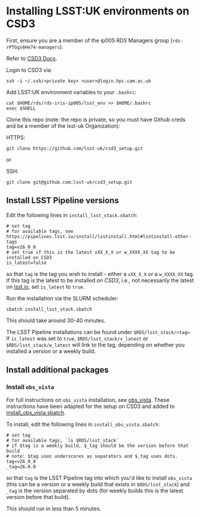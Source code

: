 # Installing LSST:UK environments on CSD3

First, ensure you are a member of the ip005 RDS Managers group (`rds-rPTGgs6He74-managers`).

Refer to [CSD3 Docs](https://docs.hpc.cam.ac.uk/hpc/).

Login to CSD3 via:

```shell
ssh -i ~/.ssh/<private key> <user>@login.hpc.cam.ac.uk
```

Add LSST:UK environment variables to your `.bashrc`:

```shell
cat $HOME/rds/rds-iris-ip005/lsst_env >> $HOME/.bashrc
exec $SHELL
```

Clone this repo (note: the repo is private, so you must have Github creds and be a member of the lsst-uk Organization):

HTTPS:
```shell
git clone https://github.com/lsst-uk/csd3_setup.git
```

or

SSH:
```shell
git clone git@github.com:lsst-uk/csd3_setup.git
```

## Install LSST Pipeline versions

Edit the following lines in `install_lsst_stack.sbatch`:

```shell
# set tag
# for available tags, see https://pipelines.lsst.io/install/lsstinstall.html#lsstinstall-other-tags
tag=v26_0_0
# set true if this is the latest vXX_X_X or w_XXXX_XX tag to be installed on CSD3
is_latest=false
```

so that `tag` is the tag you wish to install - either a `vXX_X_X` or a `w_XXXX_XX` tag. If this tag is the latest to be installed _on CSD3_, i.e., not necessarily the latest on [lsst.io]([url](https://pipelines.lsst.io)), set `is_latest` to `true`.

Run the installation via the SLURM scheduler:

```shell
sbatch install_lsst_stack.sbatch
```

This should take around 30-40 minutes.

The LSST Pipeline installations can be found under `$RDS/lsst_stack/<tag>`. If `is_latest` was set to `true`, `$RDS/lsst_stack/v_latest` or `$RDS/lsst_stack/w_latest` will link to the tag, depending on whether you installed a version or a weekly build.

## Install additional packages

### Install `obs_vista`

For full instructions on `obs_vista` installation, see [obs_vista](https://github.com/lsst-uk/obs_vista). These instructions have been adapted for the setup on CSD3 and added to [install_obs_vista.sbatch](install_obs_vista.sbatch).

To install, edit the following lines in `install_obs_vista.sbatch`:

```shell
# set tag
# for available tags, `ls $RDS/lsst_stack`
# if $tag is a weekly build, $_tag should be the version before that build
# note: $tag uses underscores as separators and $_tag uses dots.
tag=v26_0_0
_tag=26.0.0
```

so that `tag` is the LSST Pipeline tag into which you'd like to install `obs_vista` (this can be a version or a weekly build that exists in `$RDS/lsst_stack`) and `_tag` is the version separated by dots (for weekly builds this is the latest version before that build).

This should run in less than 5 minutes.


